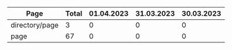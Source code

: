 ﻿<!-- !!! THIS FILE IS AUTOGENERATED - DO NOT EDIT IT MANUALLY !!! -->
<!-- !!! THIS FILE IS AUTOGENERATED - DO NOT EDIT IT MANUALLY !!! -->
<!-- !!! THIS FILE IS AUTOGENERATED - DO NOT EDIT IT MANUALLY !!! -->


| Page | Total | 01.04.2023 | 31.03.2023 | 30.03.2023 | 29.03.2023 | 28.03.2023 | 27.03.2023 | 26.03.2023 | 25.03.2023 | 24.03.2023 | 23.03.2023 | 22.03.2023 | 21.03.2023 | 20.03.2023 | 19.03.2023 | 18.03.2023 | 17.03.2023 | 16.03.2023 | 15.03.2023 | 14.03.2023 | 13.03.2023 | 12.03.2023 | 11.03.2023 | 10.03.2023 | 09.03.2023 | 08.03.2023 | 07.03.2023 | 06.03.2023 | 05.03.2023 | 04.03.2023 | 03.03.2023 |
| --- | --- | --- | --- | --- | --- | --- | --- | --- | --- | --- | --- | --- | --- | --- | --- | --- | --- | --- | --- | --- | --- | --- | --- | --- | --- | --- | --- | --- | --- | --- | --- |
| directory/page | 3 | 0 | 0 | 0 | 0 | 0 | 0 | 0 | 0 | 0 | 0 | 0 | 0 | 0 | 0 | 0 | 0 | 3 | 0 | 0 | 0 | 0 | 0 | 0 | 0 | 0 | 0 | 0 | 0 | 0 | 0 |
| page | 67 | 0 | 0 | 0 | 0 | 0 | 0 | 0 | 0 | 0 | 0 | 0 | 0 | 0 | 0 | 0 | 45 | 2 | 20 | 0 | 0 | 0 | 0 | 0 | 0 | 0 | 0 | 0 | 0 | 0 | 0 |
